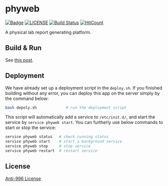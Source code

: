 phyweb
========

[![Badge](https://img.shields.io/badge/link-996.icu-%23FF4D5B.svg)](https://996.icu/#/en_US)
[![LICENSE](https://img.shields.io/badge/license-Anti%20996-blue.svg)](https://github.com/996icu/996.ICU/blob/master/LICENSE)
[![Build Status](https://travis-ci.org/buaa-2016/phyweb.svg?branch=master)](https://travis-ci.org/buaa-2016/phyweb)
[![HitCount](http://hits.dwyl.io/buaa-2016/phyweb.svg)](http://hits.dwyl.io/buaa-2016/phyweb)

A physical lab report generating platform.

Build & Run
--------

See [this post](https://www.zybuluo.com/y3667931/note/1447675).

Deployment
--------

We have already set up a deployment script in the `deploy.sh`. If you finished building without any error, you can deploy this app on the server simply by the command below:

```bash
bash depoly.sh             # run the deployment script
```

This script will automatically add a service to `/etc/init.d/`, and start the service by `service phyweb start`. You can furtherly use below commands to start or stop the service:

```bash
service phyweb status   # check running status
service phyweb start    # start a background service
service phyweb stop     # stop service
service phyweb restart  # restart service
```

License
--------

[Anti-996 License](https://github.com/996icu/996.ICU/blob/master/LICENSE)


